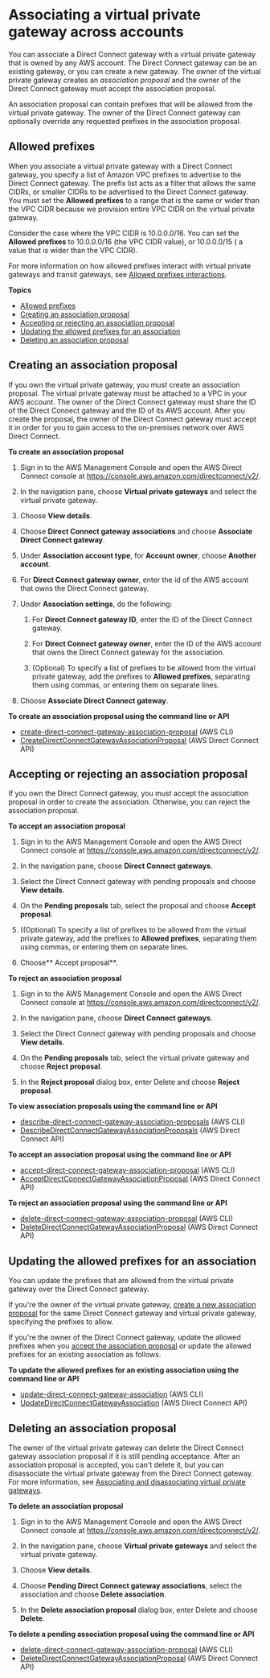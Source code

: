 # Associating a virtual private gateway across accounts<a name="multi-account-associate-vgw"></a>

You can associate a Direct Connect gateway with a virtual private gateway that is owned by any AWS account\. The Direct Connect gateway can be an existing gateway, or you can create a new gateway\. The owner of the virtual private gateway creates an *association proposal* and the owner of the Direct Connect gateway must accept the association proposal\.

An association proposal can contain prefixes that will be allowed from the virtual private gateway\. The owner of the Direct Connect gateway can optionally override any requested prefixes in the association proposal\.

## Allowed prefixes<a name="allowed-prefixes"></a>

When you associate a virtual private gateway with a Direct Connect gateway, you specify a list of Amazon VPC prefixes to advertise to the Direct Connect gateway\. The prefix list acts as a filter that allows the same CIDRs, or smaller CIDRs to be advertised to the Direct Connect gateway\. You must set the **Allowed prefixes** to a range that is the same or wider than the VPC CIDR because we provision entire VPC CIDR on the virtual private gateway\. 

Consider the case where the VPC CIDR is 10\.0\.0\.0/16\. You can set the **Allowed prefixes** to 10\.0\.0\.0/16 \(the VPC CIDR value\), or 10\.0\.0\.0/15 \( a value that is wider than the VPC CIDR\)\. 

For more information on how allowed prefixes interact with virtual private gateways and transit gateways, see [Allowed prefixes interactions](allowed-to-prefixes.md)\.

**Topics**
+ [Allowed prefixes](#allowed-prefixes)
+ [Creating an association proposal](#multi-account-create-proposal)
+ [Accepting or rejecting an association proposal](#multi-account-accept-reject-proposal)
+ [Updating the allowed prefixes for an association](#multi-account-update-proposal-routes)
+ [Deleting an association proposal](#multi-account-delete-proposal)

## Creating an association proposal<a name="multi-account-create-proposal"></a>

If you own the virtual private gateway, you must create an association proposal\. The virtual private gateway must be attached to a VPC in your AWS account\. The owner of the Direct Connect gateway must share the ID of the Direct Connect gateway and the ID of its AWS account\. After you create the proposal, the owner of the Direct Connect gateway must accept it in order for you to gain access to the on\-premises network over AWS Direct Connect\.

**To create an association proposal**

1. Sign in to the AWS Management Console and open the AWS Direct Connect console at [https://console\.aws\.amazon\.com/directconnect/v2/](https://console.aws.amazon.com/directconnect/v2/)\.

1. In the navigation pane, choose **Virtual private gateways** and select the virtual private gateway\.

1. Choose **View details**\.

1. Choose **Direct Connect gateway associations** and choose **Associate Direct Connect gateway**\.

1. Under **Association account type**, for **Account owner**, choose **Another account**\.

1. For **Direct Connect gateway owner**, enter the id of the AWS account that owns the Direct Connect gateway\.

1. Under **Association settings**, do the following:

   1. For **Direct Connect gateway ID**, enter the ID of the Direct Connect gateway\.

   1. For **Direct Connect gateway owner**, enter the ID of the AWS account that owns the Direct Connect gateway for the association\.

   1. \(Optional\) To specify a list of prefixes to be allowed from the virtual private gateway, add the prefixes to **Allowed prefixes**, separating them using commas, or entering them on separate lines\.

1. Choose **Associate Direct Connect gateway**\.

**To create an association proposal using the command line or API**
+ [create\-direct\-connect\-gateway\-association\-proposal](https://docs.aws.amazon.com/cli/latest/reference/directconnect/create-direct-connect-gateway-association-proposal.html) \(AWS CLI\)
+ [CreateDirectConnectGatewayAssociationProposal](https://docs.aws.amazon.com/directconnect/latest/APIReference/API_CreateDirectConnectGatewayAssociationProposal.html) \(AWS Direct Connect API\)

## Accepting or rejecting an association proposal<a name="multi-account-accept-reject-proposal"></a>

If you own the Direct Connect gateway, you must accept the association proposal in order to create the association\. Otherwise, you can reject the association proposal\.

**To accept an association proposal**

1. Sign in to the AWS Management Console and open the AWS Direct Connect console at [https://console\.aws\.amazon\.com/directconnect/v2/](https://console.aws.amazon.com/directconnect/v2/)\.

1. In the navigation pane, choose **Direct Connect gateways**\.

1. Select the Direct Connect gateway with pending proposals and choose **View details**\.

1. On the **Pending proposals** tab, select the proposal and choose **Accept proposal**\.

1. \(\(Optional\) To specify a list of prefixes to be allowed from the virtual private gateway, add the prefixes to **Allowed prefixes**, separating them using commas, or entering them on separate lines\.

1. Choose** Accept proposal**\.

**To reject an association proposal**

1. Sign in to the AWS Management Console and open the AWS Direct Connect console at [https://console\.aws\.amazon\.com/directconnect/v2/](https://console.aws.amazon.com/directconnect/v2/)\.

1. In the navigation pane, choose **Direct Connect gateways**\.

1. Select the Direct Connect gateway with pending proposals and choose **View details**\.

1. On the **Pending proposals** tab, select the virtual private gateway and choose **Reject proposal**\.

1. In the **Reject proposal** dialog box, enter Delete and choose **Reject proposal**\.

**To view association proposals using the command line or API**
+ [describe\-direct\-connect\-gateway\-association\-proposals](https://docs.aws.amazon.com/cli/latest/reference/directconnect/describe-direct-connect-gateway-association-proposals.htm) \(AWS CLI\)
+ [DescribeDirectConnectGatewayAssociationProposals](https://docs.aws.amazon.com/directconnect/latest/APIReference/API_DescribeDirectConnectGatewayAssociationProposals.html) \(AWS Direct Connect API\)

**To accept an association proposal using the command line or API**
+ [accept\-direct\-connect\-gateway\-association\-proposal](https://docs.aws.amazon.com/cli/latest/reference/directconnect/accept-direct-connect-gateway-association-proposal.html) \(AWS CLI\)
+ [AcceptDirectConnectGatewayAssociationProposal](https://docs.aws.amazon.com/directconnect/latest/APIReference/API_AcceptDirectConnectGatewayAssociationProposal.html) \(AWS Direct Connect API\)

**To reject an association proposal using the command line or API**
+ [delete\-direct\-connect\-gateway\-association\-proposal](https://docs.aws.amazon.com/cli/latest/reference/directconnect/delete-direct-connect-gateway-association-proposal.html) \(AWS CLI\)
+ [DeleteDirectConnectGatewayAssociationProposal](https://docs.aws.amazon.com/directconnect/latest/APIReference/API_DeleteDirectConnectGatewayAssociationProposal.html) \(AWS Direct Connect API\)

## Updating the allowed prefixes for an association<a name="multi-account-update-proposal-routes"></a>

You can update the prefixes that are allowed from the virtual private gateway over the Direct Connect gateway\.

If you're the owner of the virtual private gateway, [create a new association proposal](#multi-account-create-proposal) for the same Direct Connect gateway and virtual private gateway, specifying the prefixes to allow\.

If you're the owner of the Direct Connect gateway, update the allowed prefixes when you [accept the association proposal](#multi-account-accept-reject-proposal) or update the allowed prefixes for an existing association as follows\.

**To update the allowed prefixes for an existing association using the command line or API**
+ [update\-direct\-connect\-gateway\-association](https://docs.aws.amazon.com/cli/latest/reference/directconnect/update-direct-connect-gateway-association.html) \(AWS CLI\)
+ [UpdateDirectConnectGatewayAssociation](https://docs.aws.amazon.com/directconnect/latest/APIReference/API_UpdateDirectConnectGatewayAssociation.html) \(AWS Direct Connect API\)

## Deleting an association proposal<a name="multi-account-delete-proposal"></a>

The owner of the virtual private gateway can delete the Direct Connect gateway association proposal if it is still pending acceptance\. After an association proposal is accepted, you can't delete it, but you can disassociate the virtual private gateway from the Direct Connect gateway\. For more information, see [Associating and disassociating virtual private gateways](virtualgateways.md#associate-vgw-with-direct-connect-gateway)\.

**To delete an association proposal**

1. Sign in to the AWS Management Console and open the AWS Direct Connect console at [https://console\.aws\.amazon\.com/directconnect/v2/](https://console.aws.amazon.com/directconnect/v2/)\.

1. In the navigation pane, choose **Virtual private gateways** and select the virtual private gateway\.

1. Choose **View details**\.

1. Choose **Pending Direct Connect gateway associations**, select the association and choose **Delete association**\.

1. In the **Delete association proposal** dialog box, enter Delete and choose **Delete**\.

**To delete a pending association proposal using the command line or API**
+ [delete\-direct\-connect\-gateway\-association\-proposal](https://docs.aws.amazon.com/cli/latest/reference/directconnect/delete-direct-connect-gateway-association-proposal.html) \(AWS CLI\)
+ [DeleteDirectConnectGatewayAssociationProposal](https://docs.aws.amazon.com/directconnect/latest/APIReference/API_DeleteDirectConnectGatewayAssociationProposal.html) \(AWS Direct Connect API\)